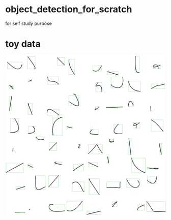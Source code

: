# object_detection_for_scratch
for self study purpose


# toy data
![bezier_show](https://github.com/tracyliang18/object_detection_for_scratch/raw/master/res/bezier.png)

